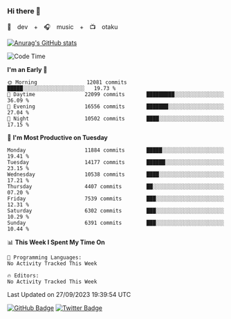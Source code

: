 ### Hi there 👋

🚀　dev　+　🎧　music　+　📺　otaku


[![Anurag's GitHub stats](https://github-readme-stats.vercel.app/api?username=koheitasaka&count_private=true&show_icons=true&theme=monokai)](https://github.com/koheitasaka/github-readme-stats)

<!--START_SECTION:waka-->
![Code Time](http://img.shields.io/badge/Code%20Time-1%2C161%20hrs%2023%20mins-blue)

**I'm an Early 🐤** 

```text
🌞 Morning                12081 commits       █████░░░░░░░░░░░░░░░░░░░░   19.73 % 
🌆 Daytime                22099 commits       █████████░░░░░░░░░░░░░░░░   36.09 % 
🌃 Evening                16556 commits       ███████░░░░░░░░░░░░░░░░░░   27.04 % 
🌙 Night                  10502 commits       ████░░░░░░░░░░░░░░░░░░░░░   17.15 % 
```
📅 **I'm Most Productive on Tuesday** 

```text
Monday                   11884 commits       █████░░░░░░░░░░░░░░░░░░░░   19.41 % 
Tuesday                  14177 commits       ██████░░░░░░░░░░░░░░░░░░░   23.15 % 
Wednesday                10538 commits       ████░░░░░░░░░░░░░░░░░░░░░   17.21 % 
Thursday                 4407 commits        ██░░░░░░░░░░░░░░░░░░░░░░░   07.20 % 
Friday                   7539 commits        ███░░░░░░░░░░░░░░░░░░░░░░   12.31 % 
Saturday                 6302 commits        ███░░░░░░░░░░░░░░░░░░░░░░   10.29 % 
Sunday                   6391 commits        ███░░░░░░░░░░░░░░░░░░░░░░   10.44 % 
```


📊 **This Week I Spent My Time On** 

```text
💬 Programming Languages: 
No Activity Tracked This Week

🔥 Editors: 
No Activity Tracked This Week
```


 Last Updated on 27/09/2023 19:39:54 UTC
<!--END_SECTION:waka-->

[![GitHub Badge](https://img.shields.io/badge/GitHub-100000?style=for-the-badge&logo=github&logoColor=white)](https://github.com/koheitasaka)
[![Twitter Badge](https://img.shields.io/badge/Twitter-1DA1F2?style=for-the-badge&logo=twitter&logoColor=white)](https://twitter.com/sleep_asleep_)
